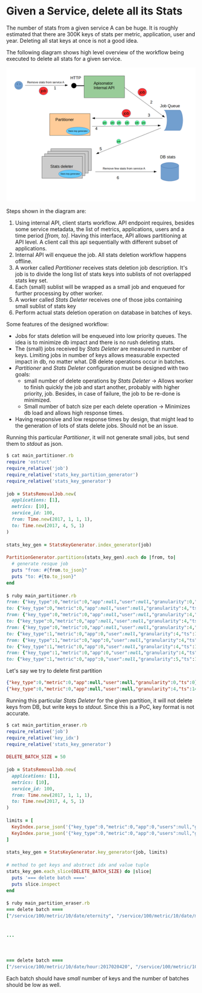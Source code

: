 # Given a Service, delete all its Stats

The number of stats from a given service A can be huge.
It is roughly estimated that there are 300K keys of stats per metric, application, user and year.
Deleting all stat keys at once is not a good idea.

The following diagram shows high level overview of the workflow being executed to delete all stats
for a given service.

![high level overview](delete_stats.png)

Steps shown in the diagram are:

1. Using internal API, client starts workflow. API endpoint requires, besides some service metadata,
the list of metrics, applications, users and a time period *[from, to]*. Having this interface,
API allows partitioning at API level.
A client call this api sequentially with different subset of applications.
1. Internal API will enqueue the job. All stats deletion workflow happens offline.
1. A worker called *Partitioner* receives stats deletion job description.
It's job is to divide the long list of stats keys into sublists of not overlapped stats key set.
1. Each (small) sublist will be wrapped as a small job and enqueued for further processing by other worker.
1. A worker called *Stats Deleter* receives one of those jobs containing small sublist of stats key
1. Perform actual stats deletion operation on database in batches of keys.

Some features of the designed workflow:

* Jobs for stats deletion will be enqueued into low priority queues.
The idea is to minimize db impact and there is no rush deleting stats.
* The (small) jobs received by *Stats Deleter* are measured in number of keys.
Limiting jobs in number of keys allows measurable expected impact in db, no matter what.
DB delete operations occur in batches.
* *Partitioner* and *Stats Deleter* configuration must be designed with two goals:
  * small number of delete operations by *Stats Deleter* -> Allows worker to finish quickly the job
  and start another, probably with higher priority, job. Besides, in case of failure,
  the job to be re-done is minimized.
  * Small number of batch size per each delete operation -> Minimizes db load and allows high response times.
* Having responsive and low response times by design, that might lead to the generation of lots of stats delete jobs.
Should not be an issue.

Running this particular *Partitioner*, it will not generate small jobs, but send them to *stdout* as json.

```ruby
$ cat main_partitioner.rb
require 'ostruct'
require_relative('job')
require_relative('stats_key_partition_generator')
require_relative('stats_key_generator')

job = StatsRemovalJob.new(
  applications: [1],
  metrics: [10],
  service_id: 100,
  from: Time.new(2017, 1, 1, 1),
  to: Time.new(2017, 4, 5, 1)
)

stats_key_gen = StatsKeyGenerator.index_generator(job)

PartitionGenerator.partitions(stats_key_gen).each do |from, to|
  # generate resque job
  puts "from: #{from.to_json}"
  puts "to: #{to.to_json}"
end

$ ruby main_partitioner.rb
from: {"key_type":0,"metric":0,"app":null,"user":null,"granularity":0,"ts":0}
to: {"key_type":0,"metric":0,"app":null,"user":null,"granularity":4,"ts":1486411200}
from: {"key_type":0,"metric":0,"app":null,"user":null,"granularity":4,"ts":1486414800}
to: {"key_type":0,"metric":0,"app":null,"user":null,"granularity":4,"ts":1490011200}
from: {"key_type":0,"metric":0,"app":null,"user":null,"granularity":4,"ts":1490014800}
to: {"key_type":1,"metric":0,"app":0,"user":null,"granularity":4,"ts":1485075600}
from: {"key_type":1,"metric":0,"app":0,"user":null,"granularity":4,"ts":1485079200}
to: {"key_type":1,"metric":0,"app":0,"user":null,"granularity":4,"ts":1488675600}
from: {"key_type":1,"metric":0,"app":0,"user":null,"granularity":4,"ts":1488679200}
to: {"key_type":1,"metric":0,"app":0,"user":null,"granularity":5,"ts":1483225200}
```

Let's say we try to delete first partition

```json
{"key_type":0,"metric":0,"app":null,"user":null,"granularity":0,"ts":0}
{"key_type":0,"metric":0,"app":null,"user":null,"granularity":4,"ts":1486411200}
```

Running this particular *Stats Deleter* for the given partition,
it will not delete keys from DB, but write keys to *stdout*.
Since this is a PoC, key format is not accurate.

```ruby
$ cat main_partition_eraser.rb
require_relative('job')
require_relative('key_idx')
require_relative('stats_key_generator')

DELETE_BATCH_SIZE = 50

job = StatsRemovalJob.new(
  applications: [1],
  metrics: [10],
  service_id: 100,
  from: Time.new(2017, 1, 1, 1),
  to: Time.new(2017, 4, 5, 1)
)

limits = [
  KeyIndex.parse_json('{"key_type":0,"metric":0,"app":0,"users":null,"granularity":0,"ts":0}'),
  KeyIndex.parse_json('{"key_type":0,"metric":0,"app":0,"users":null,"granularity":4,"ts":1486411200}')
]

stats_key_gen = StatsKeyGenerator.key_generator(job, limits)

# method to get keys and abstract idx and value tuple
stats_key_gen.each_slice(DELETE_BATCH_SIZE) do |slice|
  puts '=== delete batch ===='
  puts slice.inspect
end

$ ruby main_partition_eraser.rb
=== delete batch ====
["/service/100/metric/10/date/eternity", "/service/100/metric/10/date/month:201701", "/service/100/metric/10/date/month:201702", "/service/100/metric/10/date/month:201703", "/service/100/metric/10/date/month:201704", "/service/100/metric/10/date/week:20161226", "/service/100/metric/10/date/week:20170102", "/service/100/metric/10/date/week:20170109", "/service/100/metric/10/date/week:20170116", "/service/100/metric/10/date/week:20170123", "/service/100/metric/10/date/week:20170130", "/service/100/metric/10/date/week:20170206", "/service/100/metric/10/date/week:20170213", "/service/100/metric/10/date/week:20170220", "/service/100/metric/10/date/week:20170227", "/service/100/metric/10/date/week:20170306", "/service/100/metric/10/date/week:20170313", "/service/100/metric/10/date/week:20170320", "/service/100/metric/10/date/week:20170327", "/service/100/metric/10/date/week:20170403", "/service/100/metric/10/date/day:20170101", "/service/100/metric/10/date/day:20170102", "/service/100/metric/10/date/day:20170103", "/service/100/metric/10/date/day:20170104", "/service/100/metric/10/date/day:20170105", "/service/100/metric/10/date/day:20170106", "/service/100/metric/10/date/day:20170107", "/service/100/metric/10/date/day:20170108", "/service/100/metric/10/date/day:20170109", "/service/100/metric/10/date/day:20170110", "/service/100/metric/10/date/day:20170111", "/service/100/metric/10/date/day:20170112", "/service/100/metric/10/date/day:20170113", "/service/100/metric/10/date/day:20170114", "/service/100/metric/10/date/day:20170115", "/service/100/metric/10/date/day:20170116", "/service/100/metric/10/date/day:20170117", "/service/100/metric/10/date/day:20170118", "/service/100/metric/10/date/day:20170119", "/service/100/metric/10/date/day:20170120", "/service/100/metric/10/date/day:20170121", "/service/100/metric/10/date/day:20170122", "/service/100/metric/10/date/day:20170123", "/service/100/metric/10/date/day:20170124", "/service/100/metric/10/date/day:20170125", "/service/100/metric/10/date/day:20170126", "/service/100/metric/10/date/day:20170127", "/service/100/metric/10/date/day:20170128", "/service/100/metric/10/date/day:20170129", "/service/100/metric/10/date/day:20170130"]


...



=== delete batch ====
["/service/100/metric/10/date/hour:2017020420", "/service/100/metric/10/date/hour:2017020421", "/service/100/metric/10/date/hour:2017020422", "/service/100/metric/10/date/hour:2017020423", "/service/100/metric/10/date/hour:2017020500", "/service/100/metric/10/date/hour:2017020501", "/service/100/metric/10/date/hour:2017020502", "/service/100/metric/10/date/hour:2017020503", "/service/100/metric/10/date/hour:2017020504", "/service/100/metric/10/date/hour:2017020505", "/service/100/metric/10/date/hour:2017020506", "/service/100/metric/10/date/hour:2017020507", "/service/100/metric/10/date/hour:2017020508", "/service/100/metric/10/date/hour:2017020509", "/service/100/metric/10/date/hour:2017020510", "/service/100/metric/10/date/hour:2017020511", "/service/100/metric/10/date/hour:2017020512", "/service/100/metric/10/date/hour:2017020513", "/service/100/metric/10/date/hour:2017020514", "/service/100/metric/10/date/hour:2017020515", "/service/100/metric/10/date/hour:2017020516", "/service/100/metric/10/date/hour:2017020517", "/service/100/metric/10/date/hour:2017020518", "/service/100/metric/10/date/hour:2017020519", "/service/100/metric/10/date/hour:2017020520", "/service/100/metric/10/date/hour:2017020521", "/service/100/metric/10/date/hour:2017020522", "/service/100/metric/10/date/hour:2017020523", "/service/100/metric/10/date/hour:2017020600", "/service/100/metric/10/date/hour:2017020601", "/service/100/metric/10/date/hour:2017020602", "/service/100/metric/10/date/hour:2017020603", "/service/100/metric/10/date/hour:2017020604", "/service/100/metric/10/date/hour:2017020605", "/service/100/metric/10/date/hour:2017020606", "/service/100/metric/10/date/hour:2017020607", "/service/100/metric/10/date/hour:2017020608", "/service/100/metric/10/date/hour:2017020609", "/service/100/metric/10/date/hour:2017020610", "/service/100/metric/10/date/hour:2017020611", "/service/100/metric/10/date/hour:2017020612", "/service/100/metric/10/date/hour:2017020613", "/service/100/metric/10/date/hour:2017020614", "/service/100/metric/10/date/hour:2017020615", "/service/100/metric/10/date/hour:2017020616", "/service/100/metric/10/date/hour:2017020617", "/service/100/metric/10/date/hour:2017020618", "/service/100/metric/10/date/hour:2017020619", "/service/100/metric/10/date/hour:2017020620", "/service/100/metric/10/date/hour:2017020621"]
```

Each batch should have *small* number of keys and the number of batches should be low as well.
